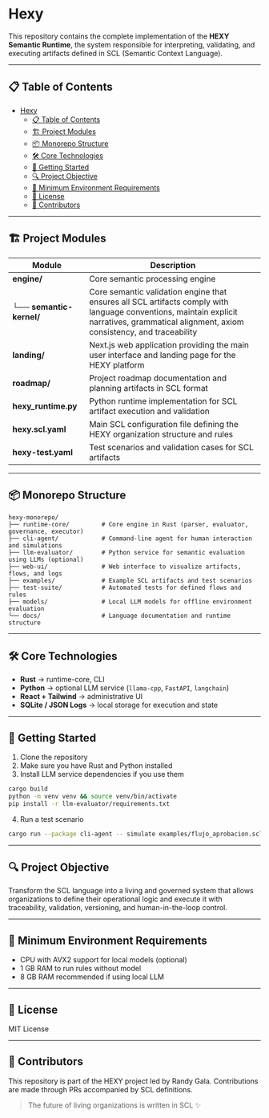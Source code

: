 # Hexy

This repository contains the complete implementation of the **HEXY Semantic Runtime**, the system responsible for interpreting, validating, and executing artifacts defined in SCL (Semantic Context Language).

---

## 📋 Table of Contents

- [Hexy](#hexy)
  - [📋 Table of Contents](#-table-of-contents)
  - [🏗️ Project Modules](#️-project-modules)
  - [📦 Monorepo Structure](#-monorepo-structure)
  - [🛠️ Core Technologies](#️-core-technologies)
  - [🚀 Getting Started](#-getting-started)
  - [🔍 Project Objective](#-project-objective)
  - [🔐 Minimum Environment Requirements](#-minimum-environment-requirements)
  - [📄 License](#-license)
  - [👥 Contributors](#-contributors)

---

## 🏗️ Project Modules

| Module | Description |
|--------|-------------|
| **engine/** | Core semantic processing engine |
| └── **semantic-kernel/** | Core semantic validation engine that ensures all SCL artifacts comply with language conventions, maintain explicit narratives, grammatical alignment, axiom consistency, and traceability |
| **landing/** | Next.js web application providing the main user interface and landing page for the HEXY platform |
| **roadmap/** | Project roadmap documentation and planning artifacts in SCL format |
| **hexy_runtime.py** | Python runtime implementation for SCL artifact execution and validation |
| **hexy.scl.yaml** | Main SCL configuration file defining the HEXY organization structure and rules |
| **hexy-test.yaml** | Test scenarios and validation cases for SCL artifacts |

---

## 📦 Monorepo Structure

```
hexy-monorepo/
├── runtime-core/         # Core engine in Rust (parser, evaluator, governance, executor)
├── cli-agent/            # Command-line agent for human interaction and simulations
├── llm-evaluator/        # Python service for semantic evaluation using LLMs (optional)
├── web-ui/               # Web interface to visualize artifacts, flows, and logs
├── examples/             # Example SCL artifacts and test scenarios
├── test-suite/           # Automated tests for defined flows and rules
├── models/               # Local LLM models for offline environment evaluation
└── docs/                 # Language documentation and runtime structure
```

---

## 🛠️ Core Technologies

* **Rust** → runtime-core, CLI
* **Python** → optional LLM service (`llama-cpp`, `FastAPI`, `langchain`)
* **React + Tailwind** → administrative UI
* **SQLite / JSON Logs** → local storage for execution and state

---

## 🚀 Getting Started

1. Clone the repository
2. Make sure you have Rust and Python installed
3. Install LLM service dependencies if you use them

```bash
cargo build
python -m venv venv && source venv/bin/activate
pip install -r llm-evaluator/requirements.txt
```

4. Run a test scenario

```bash
cargo run --package cli-agent -- simulate examples/flujo_aprobacion.scl.yaml
```

---

## 🔍 Project Objective

Transform the SCL language into a living and governed system that allows organizations to define their operational logic and execute it with traceability, validation, versioning, and human-in-the-loop control.

---

## 🔐 Minimum Environment Requirements

* CPU with AVX2 support for local models (optional)
* 1 GB RAM to run rules without model
* 8 GB RAM recommended if using local LLM

---

## 📄 License

MIT License

---

## 👥 Contributors

This repository is part of the HEXY project led by Randy Gala.
Contributions are made through PRs accompanied by SCL definitions.

> The future of living organizations is written in SCL ✨